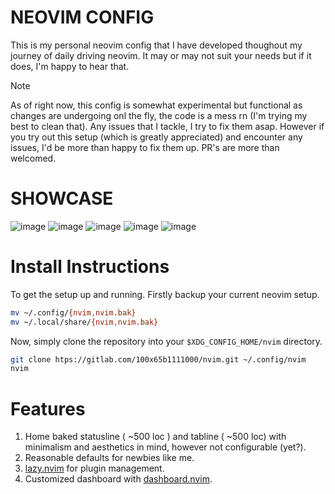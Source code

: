# NEOVIM CONFIG
This is my personal neovim config that I have developed thoughout my journey of daily driving neovim. It may or may not suit your needs but if it does, I'm happy to hear that.

> [!Note]
> As of right now, this config is somewhat experimental but functional as changes are undergoing onl the fly, the code is a mess rn (I'm trying my best to clean that). Any issues that I tackle, I try to fix them asap.
> However if you try out this setup (which is greatly appreciated) and encounter any issues, I'd be more than happy to fix them up. PR's are more than welcomed.

# SHOWCASE
![image](https://github.com/user-attachments/assets/ae4418d4-3f5a-430f-ba7a-23181e05c2e4)
![image](https://github.com/user-attachments/assets/e9eace77-fc08-4cfc-87c7-b115913fee6e)
![image](https://github.com/user-attachments/assets/3ea0ad23-76eb-4aae-b1c5-49b2f7c25b83)
![image](https://github.com/user-attachments/assets/f13a2d7e-517c-4792-b2d9-096b52d11639)
![image](https://github.com/user-attachments/assets/0501a297-2e16-4fff-bc58-a6345cd72268)





# Install Instructions

To get the setup up and running.
Firstly backup your current neovim setup.
```bash
mv ~/.config/{nvim,nvim.bak}
mv ~/.local/share/{nvim,nvim.bak}
```

Now, simply clone the repository into your `$XDG_CONFIG_HOME/nvim` directory.
```bash
git clone htps://gitlab.com/100x65b1111000/nvim.git ~/.config/nvim
nvim
```

# Features
1. Home baked statusline ( ~500 loc ) and tabline ( ~500 loc) with minimalism and aesthetics in mind, however not configurable (yet?).
2. Reasonable defaults for newbies like me.
3. [lazy.nvim](https://github.com/folke/lazy.nvim) for plugin management.
4. Customized dashboard with [dashboard.nvim](https://github.com/nvimdev/dashboard.nvim).
